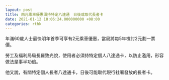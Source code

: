 ```yaml
---
layout: post
title: 兩元乘車優惠須持特定八達通　日後或取代長者卡
date: 2021-01-12 18:06:24.000000000 +08:00
categories: rthk
---
```


年滿60歲人士最快明年首季可享有2元乘車優惠，當局將每5年檢討2元劃一票價。

勞工及褔利局局長羅致光說，使用者必須持特定個人八達通卡，以防止濫用，形容做法是事半功倍。

他又說，有關特定個人長者八達通卡，日後可能取代現行社署發放的長者卡。
